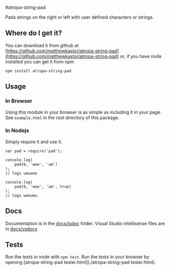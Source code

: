 #atropa-string-pad

Pads strings on the right or left with user defined characters or strings.

## Where do I get it?

You can download it from github at 
[https://github.com/matthewkastor/atropa-string-pad](https://github.com/matthewkastor/atropa-string-pad) 
or, if you have node installed you can get it from npm

`npm install atropa-string-pad`

## Usage

### In Browser

Using this module in your browser is as simple as including it in your page. 
See `example.html` in the root directory of this package.

### In Nodejs

Simply require it and use it.

```
var pad = require('pad');

console.log(
    pad(6, 'wee', 'um')
);
// logs umuwee

console.log(
    pad(6, 'wee', 'um', true)
);
// logs weeumu
```

## Docs

Documentation is in the [docs/jsdoc](./docs/jsdoc/symbols/_global_.html) folder.
Visual Studio intellisense files are in [docs/vsdocs](./docs/vsdoc/OpenLayersAll.js)

## Tests

Run the tests in node with `npm test`. Run the tests in your browser by opening 
[atropa-string-pad tester.html](./atropa-string-pad tester.html).